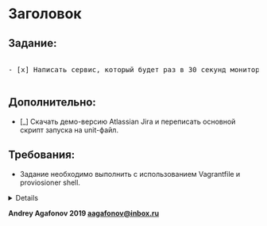 # Заголовок


## Задание:
<pre>

- [x] Написать сервис, который будет раз в 30 секунд мониторить лог на наличие ключевого слова. Файл лога и ключевое слово должны задаваться в /etc/sysconfig [Описание](./task1/README.md);

</pre>

## Дополнительно:

- [_] Скачать демо-версию Atlassian Jira и переписать основной скрипт запуска на unit-файл.


## Требования:

* Задание необходимо выполнить с использованием Vagrantfile и proviosioner shell.

<details> 
описание решения (раскрывающийся список)
:smile:


</details> 

**Andrey Agafonov 2019 aagafonov@inbox.ru**